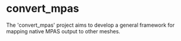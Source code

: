 convert_mpas
============

The 'convert_mpas' project aims to develop a general framework for mapping 
native MPAS output to other meshes.
